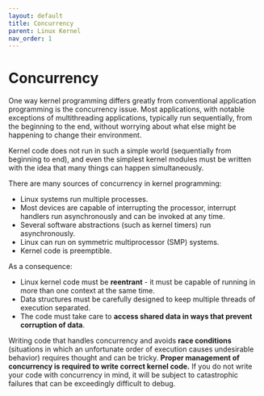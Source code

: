 ```yaml
---
layout: default
title: Concurrency
parent: Linux Kernel
nav_order: 1
---
```


# Concurrency

One way kernel programming differs greatly from conventional application programming is the concurrency issue. Most applications, with notable exceptions of multithreading applications, typically run sequentially, from the beginning to the end, without worrying about what else might be happening to change their environment.

Kernel code does not run in such a simple world (sequentially from beginning to end), and even the simplest kernel modules must be written with the idea that many things can happen simultaneously.

There are many sources of concurrency in kernel programming:

* Linux systems run multiple processes.
* Most devices are capable of interrupting the processor, interrupt handlers run asynchronously and can be invoked at any time.
* Several software abstractions (such as kernel timers) run asynchronously.
* Linux can run on symmetric multiprocessor (SMP) systems.
* Kernel code is preemptible.

As a consequence:

* Linux kernel code must be **reentrant** - it must be capable of running in more than one context at the same time.
* Data structures must be carefully designed to keep multiple threads of execution separated.
* The code must take care to **access shared data in ways that prevent corruption of data**.

Writing code that handles concurrency and avoids **race conditions** (situations in which an unfortunate order of execution causes undesirable behavior) requires thought and can be tricky. **Proper management of concurrency is required to write correct kernel code.** If you do not write your code with concurrency in mind, it will be subject to catastrophic failures that can be exceedingly difficult to debug.
